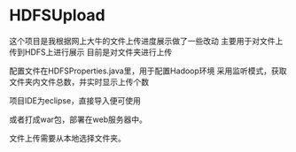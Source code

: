 HDFSUpload
==========
这个项目是我根据网上大牛的文件上传进度展示做了一些改动
主要用于对文件上传到HDFS上进行展示
目前是对文件夹进行上传

配置文件在HDFSProperties.java里，用于配置Hadoop环境
采用监听模式，获取文件夹内文件总数，并实时显示上传个数

项目IDE为eclipse，直接导入便可使用

或者打成war包，部署在web服务器中。

文件上传需要从本地选择文件夹。
